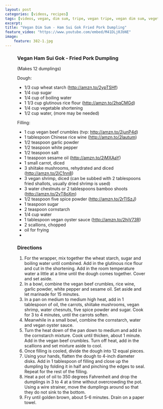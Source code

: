 ```yaml
---
layout: post
categories: [videos, recipes]
tags: [videos, vegan, dim sum, tripe, vegan tripe, vegan dim sum, vegetarian, vegetarian dim sum, ginger and scallion tripe]
excerpt: 
title: "Vegan Dim Sum - Ham Sui Gok Fried Pork Dumpling"
feature_video: "https://www.youtube.com/embed/M41DLj0JbNE" 
image:
    feature: 382-1.jpg
---
```




<figure class="ingredients" markdown="1">

### Vegan Ham Sui Gok - Fried Pork Dumpling

(Makes 12 dumplings)

Dough:

- 1/3 cup wheat starch (http://amzn.to/2ypTSHf)
- 1/4 cup sugar
- 1/4 cup of boiling water
- 1 1/3 cup glutinous rice flour (http://amzn.to/2hqCMGd)
- 1/4 cup vegetable shortening
- 1/2 cup water, (more may be needed)

Filling:

- 1 cup vegan beef crumbles (tvp: http://amzn.to/2junP4d)
- 1 tablespoon Chinese rice wine (http://amzn.to/2lautum)
- 1/2 teaspoon garlic powder
- 1/2 teaspoon white pepper
- 1/2 teaspoon salt
- 1 teaspoon sesame oil (http://amzn.to/2jMXAaY)
- 1 small carrot, diced
- 3 shiitake mushrooms, rehydrated and diced (http://amzn.to/2jC1nn8)
- 3 vegan shrimp, diced (can be subbed with 2 tablespoons fried shallots, usually dried shrimp is used)
- 3 water chestnuts or 2 tablespoons bamboo shoots (http://amzn.to/2vT8oXm)
- 1/2 teaspoon five spice powder (http://amzn.to/2rTISzJ)
- 1 teaspoon sugar
- 2 teaspoon cornstarch
- 1/4 cup water
- 1 tablespoon vegan oyster sauce (http://amzn.to/2hjV73R)
- 2 scallions, chopped
- oil for frying
- 
</figure>

<figure class="directions" markdown="1">

### Directions

1. For the wrapper, mix together the wheat starch, sugar and boiling water until combined.  Add in the glutinous rice flour and cut in the shortening.  Add in the room temperature water a little at a time until the dough comes together.  Cover and set aside.
2. In a bowl, combine the vegan beef crumbles, rice wine, garlic powder, white pepper and sesame oil.  Set aside and let marinade for 15 minutes.
3. In a pan on medium to medium high heat, add in 1 tablespoon of oil, the carrots, shiitake mushrooms, vegan shrimp, water chesnuts, five spice powder and sugar.  Cook for 3 to 4 minutes, until the carrots soften.
4. Meanwhile in a small bowl, combine the cornstarch, water and vegan oyster sauce.
5. Turn the heat down of the pan down to medium and add in the cornstarch mixture.  Cook until thicken, about 1 minute.  Add in the vegan beef crumbles.  Turn off heat, add in the scallions and set mixture aside to cool.
6. Once filling is cooled, divide the dough into 12 equal pieces.
7. Using your hands, flatten the dough to 4-inch diameter disks.  Add in 1 tablespoon of filling and close up the dumpling by folding it in half and pinching the edges to seal.  Repeat for the rest of the filling.
8. Heat a pot of oil to 350 degrees Fahrenheit and drop the dumplings in 3 to 4 at a time without overcrowding the pot.  Using a wire strainer, move the dumplings around so that they do not sink to the bottom.
9. Fry until golden brown, about 5-6 minutes.  Drain on a paper towel.

</figure>


